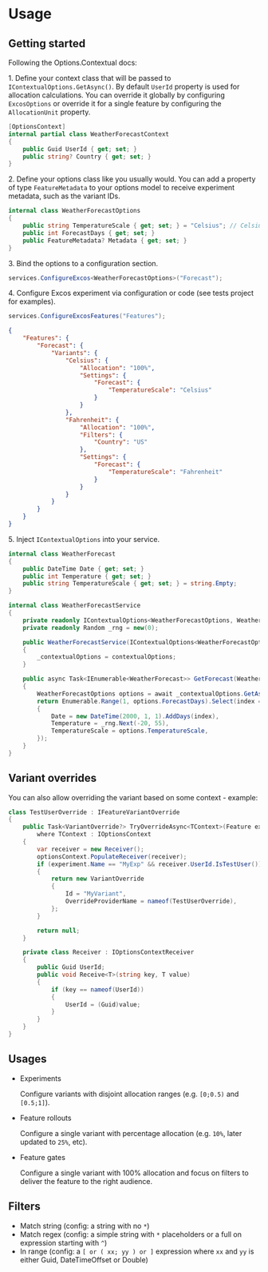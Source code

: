 # Usage

## Getting started

Following the Options.Contextual docs:

1\. Define your context class that will be passed to `IContextualOptions.GetAsync()`.
By default `UserId` property is used for allocation calculations. You can override it globally by configuring `ExcosOptions` or override it for a single feature by configuring the `AllocationUnit` property.

```csharp
[OptionsContext]
internal partial class WeatherForecastContext
{
    public Guid UserId { get; set; }
    public string? Country { get; set; }
}
```

2\. Define your options class like you usually would.
You can add a property of type `FeatureMetadata` to your options model to receive experiment metadata, such as the variant IDs.

```csharp
internal class WeatherForecastOptions
{
    public string TemperatureScale { get; set; } = "Celsius"; // Celsius or Fahrenheit
    public int ForecastDays { get; set; }
    public FeatureMetadata? Metadata { get; set; }
}
```

3\. Bind the options to a configuration section.

```csharp
services.ConfigureExcos<WeatherForecastOptions>("Forecast");
```

4\. Configure Excos experiment via configuration or code (see tests project for examples).

```csharp
services.ConfigureExcosFeatures("Features");
```

```json
{
    "Features": {
        "Forecast": {
            "Variants": {
                "Celsius": {
                    "Allocation": "100%",
                    "Settings": {
                        "Forecast": {
                            "TemperatureScale": "Celsius"
                        }
                    }
                },
                "Fahrenheit": {
                    "Allocation": "100%",
                    "Filters": {
                        "Country": "US"
                    },
                    "Settings": {
                        "Forecast": {
                            "TemperatureScale": "Fahrenheit"
                        }
                    }
                }
            }
        }
    }
}
```

5\. Inject `IContextualOptions` into your service.

```csharp
internal class WeatherForecast
{
    public DateTime Date { get; set; }
    public int Temperature { get; set; }
    public string TemperatureScale { get; set; } = string.Empty;
}

internal class WeatherForecastService
{
    private readonly IContextualOptions<WeatherForecastOptions, WeatherForecastContext> _contextualOptions;
    private readonly Random _rng = new(0);

    public WeatherForecastService(IContextualOptions<WeatherForecastOptions, WeatherForecastContext> contextualOptions)
    {
        _contextualOptions = contextualOptions;
    }

    public async Task<IEnumerable<WeatherForecast>> GetForecast(WeatherForecastContext context, CancellationToken cancellationToken)
    {
        WeatherForecastOptions options = await _contextualOptions.GetAsync(context, cancellationToken);
        return Enumerable.Range(1, options.ForecastDays).Select(index => new WeatherForecast
        {
            Date = new DateTime(2000, 1, 1).AddDays(index),
            Temperature = _rng.Next(-20, 55),
            TemperatureScale = options.TemperatureScale,
        });
    }
}
```

## Variant overrides
You can also allow overriding the variant based on some context - example:

```csharp
class TestUserOverride : IFeatureVariantOverride
{
    public Task<VariantOverride?> TryOverrideAsync<TContext>(Feature experiment, TContext optionsContext, CancellationToken cancellationToken)
        where TContext : IOptionsContext
    {
        var receiver = new Receiver();
        optionsContext.PopulateReceiver(receiver);
        if (experiment.Name == "MyExp" && receiver.UserId.IsTestUser())
        {
            return new VariantOverride
            {
                Id = "MyVariant",
                OverrideProviderName = nameof(TestUserOverride),
            };
        }

        return null;
    }

    private class Receiver : IOptionsContextReceiver
    {
        public Guid UserId;
        public void Receive<T>(string key, T value)
        {
            if (key == nameof(UserId))
            {
                UserId = (Guid)value;
            }
        }
    }
}
```

## Usages

* Experiments

  Configure variants with disjoint allocation ranges (e.g. `[0;0.5)` and `[0.5;1]`).
* Feature rollouts

  Configure a single variant with percentage allocation (e.g. `10%`, later updated to `25%`, etc).
* Feature gates

  Configure a single variant with 100% allocation and focus on filters to deliver the feature to the right audience.

## Filters

* Match string (config: a string with no `*`)
* Match regex (config: a simple string with `*` placeholders or a full on expression starting with `^`)
* In range (config: a `[ or ( xx; yy ) or ]` expression where `xx` and `yy` is either Guid, DateTimeOffset or Double)
